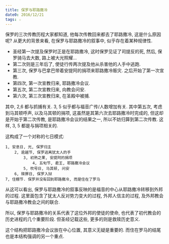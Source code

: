 ```yaml
---
title: 保罗与耶路撒冷
date0: 2016/12/21
tags: ☆
---
```


保罗的三次传教历程大家都知道, 他每次传教回来都去了耶路撒冷, 这是什么原因呢? 从更大的背景来看, 在保罗与耶路撒冷的叙事中, 似乎存在着某种规律性.

- 圣经第一次提及保罗时正是在耶路撒冷, 这时保罗见证了司提反的死, 然后, 保罗骑马去大数, 路上被大光照耀...
- 第二次则是三年后了, 使徒行传两次提及他从杀害他的人手中逃跑.
- 第三次, 保罗与巴拿巴带着安提阿的捐项来耶路撒冷赈灾. 之后开始了第一次宣教.
- 第四次, 第一次宣教归来, 耶路撒冷会议.
- 第五次, 第二次宣教归来, 向教会问安.
- 第六次, 第三次宣教归来, 在圣殿中被捕.

其中, 2,6 都与抓捕有关. 3, 5 似乎都与福音广传/人数增加有关. 其中第五次, 考虑到马其顿呼声, 以及马其顿的捐项, 这虽然是其第六次去耶路撒冷时完成的, 但这却是开始于第二次传教, 是耶路撒冷会议的结果之一, 所以不妨归算到第二次传教. 这样, 3, 5 都是与捐项相关的.

这构成了一个对称的七日模式:

    1, 安息日, 光, 保罗归主
        2, 逾越节, 保罗逃离犹太人的手
            3, 初熟之果, 安提阿的捐项
                4, 五旬节, 君王, 耶路撒冷会议
            5, 吹号日, 马其顿, 问安
        6, 赎罪日, 保罗入狱
    7, 住棚节. 保罗并没有回到耶路撒冷, 而是住在了罗马

从这可以看出, 保罗与耶路撒冷的叙事反映的是福音的中心从耶路撒冷转移到外邦的过程. 这里面包含了犹太人反对势力变大的过程, 外邦人信主的过程, 及外邦教会与耶路撒冷教会之间的联合.

所以, 保罗与耶路撒冷的关系代表了这位外邦的使徒的使命, 也代表了初代教会的历史进程的几个重要阶段. 但圣经记载这些, 更多的则是救赎历史意义.

这个结构把耶路撒冷会议放在中心位置, 其意义无疑是重要的. 而住在罗马的结尾也是本结构强调的另一个重点.

